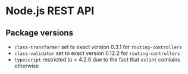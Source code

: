 # Node.js REST API

## Package versions

- `class-transformer` set to exact version 0.3.1 for `routing-controllers`
- `class-validator` set to exact version 0.12.2 for `routing-controllers`
- `typescript` restricted to < 4.2.0 due to the fact that `eslint` comlains otherwise
